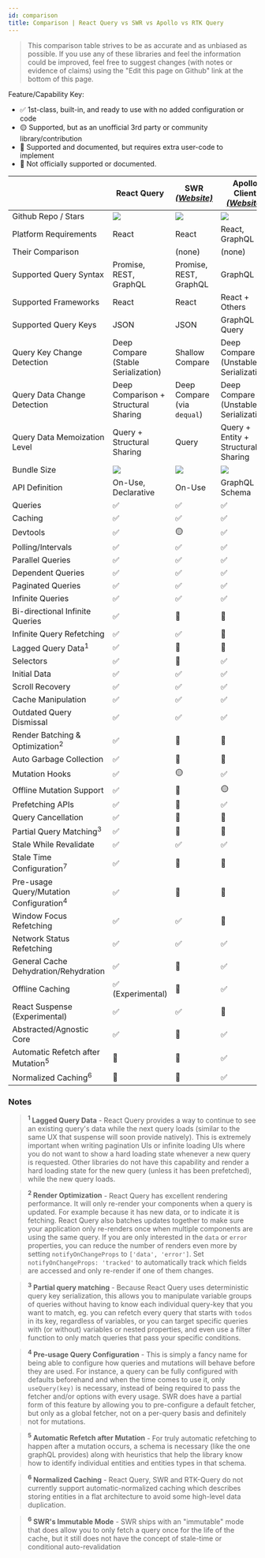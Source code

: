 ```yaml
---
id: comparison
title: Comparison | React Query vs SWR vs Apollo vs RTK Query
---
```


> This comparison table strives to be as accurate and as unbiased as possible. If you use any of these libraries and feel the information could be improved, feel free to suggest changes (with notes or evidence of claims) using the "Edit this page on Github" link at the bottom of this page.

Feature/Capability Key:

- ✅ 1st-class, built-in, and ready to use with no added configuration or code
- 🟡 Supported, but as an unofficial 3rd party or community library/contribution
- 🔶 Supported and documented, but requires extra user-code to implement
- 🛑 Not officially supported or documented.

|                                                    | React Query                              | SWR [_(Website)_][swr]      | Apollo Client [_(Website)_][apollo]   | RTK-Query [_(Website)_][rtk-query]   |
| -------------------------------------------------- | ---------------------------------------- | --------------------------- | ------------------------------------- | ------------------------------------ |
| Github Repo / Stars                                | [![][stars-react-query]][gh-react-query] | [![][stars-swr]][gh-swr]    | [![][stars-apollo]][gh-apollo]        | [![][stars-rtk-query]][gh-rtk-query] |
| Platform Requirements                              | React                                    | React                       | React, GraphQL                        | Redux                                |
| Their Comparison                                   |                                          | (none)                      | (none)                                | [Comparison][rtk-query-comparison]   |
| Supported Query Syntax                             | Promise, REST, GraphQL                   | Promise, REST, GraphQL      | GraphQL                               | Promise, REST, GraphQL               |
| Supported Frameworks                               | React                                    | React                       | React + Others                        | Any                                  |
| Supported Query Keys                               | JSON                                     | JSON                        | GraphQL Query                         | JSON                                 |
| Query Key Change Detection                         | Deep Compare (Stable Serialization)      | Shallow Compare             | Deep Compare (Unstable Serialization) | Referential Equality (===)           |
| Query Data Change Detection                        | Deep Comparison + Structural Sharing     | Deep Compare (via `dequal`) | Deep Compare (Unstable Serialization) | Referential Equality (===)           |
| Query Data Memoization Level                       | Query + Structural Sharing               | Query                       | Query + Entity + Structural Sharing   | Query                                |
| Bundle Size                                        | [![][bp-react-query]][bpl-react-query]   | [![][bp-swr]][bpl-swr]      | [![][bp-apollo]][bpl-apollo]          | [![][bp-rtk-query]][bpl-rtk-query]   |
| API Definition                                     | On-Use, Declarative                      | On-Use                      | GraphQL Schema                        | Declarative                          |
| Queries                                            | ✅                                       | ✅                          | ✅                                    | ✅                                   |
| Caching                                            | ✅                                       | ✅                          | ✅                                    | ✅                                   |
| Devtools                                           | ✅                                       | 🟡                          | ✅                                    | ✅                                   |
| Polling/Intervals                                  | ✅                                       | ✅                          | ✅                                    | ✅                                   |
| Parallel Queries                                   | ✅                                       | ✅                          | ✅                                    | ✅                                   |
| Dependent Queries                                  | ✅                                       | ✅                          | ✅                                    | ✅                                   |
| Paginated Queries                                  | ✅                                       | ✅                          | ✅                                    | ✅                                   |
| Infinite Queries                                   | ✅                                       | ✅                          | ✅                                    | 🛑                                   |
| Bi-directional Infinite Queries                    | ✅                                       | 🔶                          | 🔶                                    | 🛑                                   |
| Infinite Query Refetching                          | ✅                                       | ✅                          | 🛑                                    | 🛑                                   |
| Lagged Query Data<sup>1</sup>                      | ✅                                       | 🔶                          | 🛑                                    | ✅                                   |
| Selectors                                          | ✅                                       | 🛑                          | ✅                                    | ✅                                   |
| Initial Data                                       | ✅                                       | ✅                          | ✅                                    | ✅                                   |
| Scroll Recovery                                    | ✅                                       | ✅                          | ✅                                    | ✅                                   |
| Cache Manipulation                                 | ✅                                       | ✅                          | ✅                                    | ✅                                   |
| Outdated Query Dismissal                           | ✅                                       | ✅                          | ✅                                    | ✅                                   |
| Render Batching & Optimization<sup>2</sup>         | ✅                                       | 🛑                          | 🛑                                    | ✅                                   |
| Auto Garbage Collection                            | ✅                                       | 🛑                          | 🛑                                    | ✅                                   |
| Mutation Hooks                                     | ✅                                       | 🟡                          | ✅                                    | ✅                                   |
| Offline Mutation Support                           | ✅                                       | 🛑                          | 🟡                                    | 🛑                                   |
| Prefetching APIs                                   | ✅                                       | 🔶                          | ✅                                    | ✅                                   |
| Query Cancellation                                 | ✅                                       | 🛑                          | 🛑                                    | 🛑                                   |
| Partial Query Matching<sup>3</sup>                 | ✅                                       | 🛑                          | 🛑                                    | ✅                                   |
| Stale While Revalidate                             | ✅                                       | ✅                          | ✅                                    | ✅                                   |
| Stale Time Configuration<sup>7</sup>               | ✅                                       | 🛑                          | 🛑                                    | ✅                                   |
| Pre-usage Query/Mutation Configuration<sup>4</sup> | ✅                                       | 🛑                          | 🛑                                    | ✅                                   |
| Window Focus Refetching                            | ✅                                       | ✅                          | 🛑                                    | 🔶                                   |
| Network Status Refetching                          | ✅                                       | ✅                          | ✅                                    | 🔶                                   |
| General Cache Dehydration/Rehydration              | ✅                                       | 🛑                          | ✅                                    | ✅                                   |
| Offline Caching                                    | ✅ (Experimental)                        | 🛑                          | ✅                                    | 🔶                                   |
| React Suspense (Experimental)                      | ✅                                       | ✅                          | 🛑                                    | 🛑                                   |
| Abstracted/Agnostic Core                           | ✅                                       | 🛑                          | ✅                                    | ✅                                   |
| Automatic Refetch after Mutation<sup>5</sup>       | 🔶                                       | 🔶                          | ✅                                    | ✅                                   |
| Normalized Caching<sup>6</sup>                     | 🛑                                       | 🛑                          | ✅                                    | 🛑                                   |

### Notes

> **<sup>1</sup> Lagged Query Data** - React Query provides a way to continue to see an existing query's data while the next query loads (similar to the same UX that suspense will soon provide natively). This is extremely important when writing pagination UIs or infinite loading UIs where you do not want to show a hard loading state whenever a new query is requested. Other libraries do not have this capability and render a hard loading state for the new query (unless it has been prefetched), while the new query loads.

> **<sup>2</sup> Render Optimization** - React Query has excellent rendering performance. It will only re-render your components when a query is updated. For example because it has new data, or to indicate it is fetching. React Query also batches updates together to make sure your application only re-renders once when multiple components are using the same query. If you are only interested in the `data` or `error` properties, you can reduce the number of renders even more by setting `notifyOnChangeProps` to `['data', 'error']`. Set `notifyOnChangeProps: 'tracked'` to automatically track which fields are accessed and only re-render if one of them changes.

> **<sup>3</sup> Partial query matching** - Because React Query uses deterministic query key serialization, this allows you to manipulate variable groups of queries without having to know each individual query-key that you want to match, eg. you can refetch every query that starts with `todos` in its key, regardless of variables, or you can target specific queries with (or without) variables or nested properties, and even use a filter function to only match queries that pass your specific conditions.

> **<sup>4</sup> Pre-usage Query Configuration** - This is simply a fancy name for being able to configure how queries and mutations will behave before they are used. For instance, a query can be fully configured with defaults beforehand and when the time comes to use it, only `useQuery(key)` is necessary, instead of being required to pass the fetcher and/or options with every usage. SWR does have a partial form of this feature by allowing you to pre-configure a default fetcher, but only as a global fetcher, not on a per-query basis and definitely not for mutations.

> **<sup>5</sup> Automatic Refetch after Mutation** - For truly automatic refetching to happen after a mutation occurs, a schema is necessary (like the one graphQL provides) along with heuristics that help the library know how to identify individual entities and entities types in that schema.

> **<sup>6</sup> Normalized Caching** - React Query, SWR and RTK-Query do not currently support automatic-normalized caching which describes storing entities in a flat architecture to avoid some high-level data duplication.

> **<sup>6</sup> SWR's Immutable Mode** - SWR ships with an "immutable" mode that does allow you to only fetch a query once for the life of the cache, but it still does not have the concept of stale-time or conditional auto-revalidation

<!-- -->

[bpl-react-query]: https://bundlephobia.com/result?p=react-query
[bp-react-query]: https://badgen.net/bundlephobia/minzip/react-query?label=💾
[gh-react-query]: https://github.com/tannerlinsley/react-query
[stars-react-query]: https://img.shields.io/github/stars/tannerlinsley/react-query?label=%F0%9F%8C%9F

<!-- -->

[swr]: https://github.com/vercel/swr
[bp-swr]: https://badgen.net/bundlephobia/minzip/swr?label=💾
[gh-swr]: https://github.com/vercel/swr
[stars-swr]: https://img.shields.io/github/stars/vercel/swr?label=%F0%9F%8C%9F
[bpl-swr]: https://bundlephobia.com/result?p=swr

<!-- -->

[apollo]: https://github.com/apollographql/apollo-client
[bp-apollo]: https://badgen.net/bundlephobia/minzip/@apollo/client?label=💾
[gh-apollo]: https://github.com/apollographql/apollo-client
[stars-apollo]: https://img.shields.io/github/stars/apollographql/apollo-client?label=%F0%9F%8C%9F
[bpl-apollo]: https://bundlephobia.com/result?p=@apollo/client

<!-- -->

[rtk-query]: https://redux-toolkit.js.org/rtk-query/overview
[rtk-query-comparison]: https://redux-toolkit.js.org/rtk-query/comparison
[bp-rtk]: https://badgen.net/bundlephobia/minzip/@reduxjs/toolkit?label=💾
[bp-rtk-query]: https://badgen.net/bundlephobia/minzip/@rtk-incubator/rtk-query?label=💾
[gh-rtk-query]: https://github.com/rtk-incubator/rtk-query
[stars-rtk-query]: https://img.shields.io/github/stars/rtk-incubator/rtk-query?label=%F0%9F%8C%9F
[bpl-rtk]: https://bundlephobia.com/result?p=@reduxjs/toolkit
[bpl-rtk-query]: https://bundlephobia.com/result?p=@rtk-incubator/rtk-query

